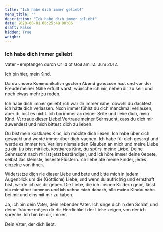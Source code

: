 ```yaml
---
title: "Ich habe dich immer geliebt"
menu_title: ""
description: "Ich habe dich immer geliebt"
date: 2020-08-01 06:25:48+00:86
draft: False
hidden: True
weight:
---
```

### Ich habe dich immer geliebt

Vater - empfangen durch Child of God am 12. Juni 2012.

Ich bin hier, mein Kind.

Da du unsere Kommunikation gestern Abend genossen hast und von der Freude meiner Nähe erfüllt warst, wünsche ich mir, neben dir zu sein und noch etwas mehr zu reden.

Ich habe dich immer geliebt, ich war dir immer nahe, obwohl du dachtest, ich hätte dich verlassen. Noch immer fühlst du dich manchmal verlassen, aber du bist es nicht. Ich bin immer an deiner Seite und liebe dich, mein Kind. Vertraue dieser Liebe! Vertraue meiner Sehnsucht, dass du dich mir zuwendest und mich bittest, dich zu lieben.

Du bist mein kostbares Kind, ich möchte dich lieben. Ich habe über dich gewacht und werde immer über dich wachen. Ich habe für dich gesorgt und werde es immer tun. Verliere niemals den Glauben an mich und meine Liebe zu dir. Du bist mir lieb, kostbares Kind, du spürst meine Liebe. Deine Sehnsucht nach mir ist jetzt beständiger, und ich höre immer deine Gebete, selbst das kleinste, leiseste Flüstern. Ich liebe alle meine Kinder, jedes einzelne von ihnen.

Widersetze dich nie dieser Liebe und bete und bitte mich in jedem Augenblick um die (Göttliche) Liebe, und wenn du aufrichtig und ernsthaft bist, werde ich sie dir geben. Die Liebe, die ich meinen Kindern gebe, lässt sie mir näher kommen und ich sehne mich danach, alle meine Kinder nahe bei mir und eins mit mir zu haben.

Ja, ich bin dein Vater, dein liebender Vater. Ich singe dich in den Schlaf, und deine Träume mögen dir die Herrlichkeit der Liebe zeigen, von der ich spreche. Ich bin bei dir, immer.

Dein Vater, der dich liebt.
